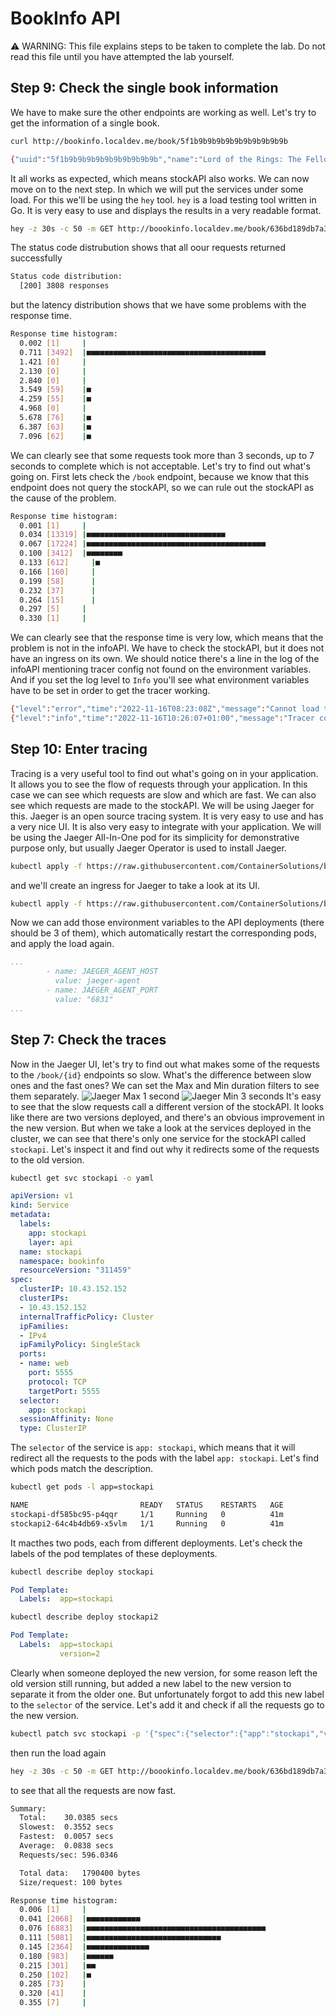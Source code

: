 # BookInfo API

⚠️ WARNING: This file explains steps to be taken to complete the lab. Do not read this file until you have attempted the lab yourself.

## Step 9: Check the single book information
We have to make sure the other endpoints are working as well. Let's try to get the information of a single book.
```bash
curl http://bookinfo.localdev.me/book/5f1b9b9b9b9b9b9b9b9b9b9b
```
```bash
{"uuid":"5f1b9b9b9b9b9b9b9b9b9b9b","name":"Lord of the Rings: The Fellowship of the Ring","author":"J.R.R. Tolkien","currentStock":234}
```
It all works as expected, which means stockAPI also works. We can now move on to the next step. In which we will put the services under some load. For this we'll be using the `hey` tool. `hey` is a load testing tool written in Go. It is very easy to use and displays the results in a very readable format. 
```bash
hey -z 30s -c 50 -m GET http://boookinfo.localdev.me/book/636bd189db7a3afe9ac84af5
```
The status code distrubution shows that all oour requests returned successfully
```bash
Status code distribution:
  [200]	3808 responses
```
but the latency distribution shows that we have some problems with the response time.
```bash
Response time histogram:
  0.002 [1]	    |
  0.711 [3492]	|■■■■■■■■■■■■■■■■■■■■■■■■■■■■■■■■■■■■■■■■
  1.421 [0]	    |
  2.130 [0]   	|
  2.840 [0]	    |
  3.549 [59]   	|■
  4.259 [55]  	|■
  4.968 [0]   	|
  5.678 [76]  	|■
  6.387 [63]  	|■
  7.096 [62]    |■
```
We can clearly see that some requests took more than 3 seconds, up to 7 seconds to complete which is not acceptable. Let's try to find out what's going on.
First lets check the `/book` endpoint, because we know that this endpoint does not query the stockAPI, so we can rule out the stockAPI as the cause of the problem.
```bash
Response time histogram:
  0.001 [1]	    |
  0.034 [13319]	|■■■■■■■■■■■■■■■■■■■■■■■■■■■■■■■
  0.067 [17224]	|■■■■■■■■■■■■■■■■■■■■■■■■■■■■■■■■■■■■■■■■
  0.100 [3412]	|■■■■■■■■
  0.133 [612]	  |■
  0.166 [160]	  |
  0.199 [58]	  |
  0.232 [37]	  |
  0.264 [15]	  |
  0.297 [5]	    |
  0.330 [1]	    |
```
We can clearly see that the response time is very low, which means that the problem is not in the infoAPI. We have to check the stockAPI, but it does not have an ingress on its own.
We should notice there's a line in the log of the infoAPI mentioning tracer config not found on the environment variables. And if you set the log level to `Info` you'll see what environment variables have to be set in order to get the tracer working.
```bash
{"level":"error","time":"2022-11-16T08:23:08Z","message":"Cannot load tracer config from env"}
{"level":"info","time":"2022-11-16T10:26:07+01:00","message":"Tracer configuration can be set via the following environment variables JAEGER_AGENT_HOST - the host name of the jaeger agent JAEGER_AGENT_PORT - the port number of the jaeger agent"}
```

## Step 10: Enter tracing
Tracing is a very useful tool to find out what's going on in your application. It allows you to see the flow of requests through your application. In this case we can see which requests are slow and which are fast. We can also see which requests are made to the stockAPI. We will be using Jaeger for this. Jaeger is an open source tracing system. It is very easy to use and has a very nice UI. It is also very easy to integrate with your application. We will be using the Jaeger All-In-One pod for its simplicity for demonstrative purpose only, but usually Jaeger Operator is used to install Jaeger. 
```bash
kubectl apply -f https://raw.githubusercontent.com/ContainerSolutions/bookinfo/main/k8s/final/08-jaeger-all-in-one.yaml
```
and we'll create an ingress for Jaeger to take a look at its UI.
```bash
kubectl apply -f https://raw.githubusercontent.com/ContainerSolutions/bookinfo/main/k8s/final/09-jaeger-ingress.yaml
```
Now we can add those environment variables to the API deployments (there should be 3 of them), which automatically restart the corresponding pods, and apply the load again.
```yaml
...
        - name: JAEGER_AGENT_HOST
          value: jaeger-agent
        - name: JAEGER_AGENT_PORT
          value: "6831"
...
```
## Step 7: Check the traces
Now in the Jaeger UI, let's try to find out what makes some of the requests to the `/book/{id}` endpoints so slow. What's the difference between slow ones and the fast ones? We can set the Max and Min duration filters to see them separately.
![Jaeger Max 1 second](img/jaeger-max1.jpg)
![Jaeger Min 3 seconds](img/jaeger-min3.jpg)
It's easy to see that the slow requests call a different version of the stockAPI. It looks like there are two versions deployed, and there's an obvious improvement in the new version. But when we take a look at the services deployed in the cluster, we can see that there's only one service for the stockAPI called `stockapi`. Let's inspect it and find out why it redirects some of the requests to the old version.
```bash
kubectl get svc stockapi -o yaml
```
```yaml
apiVersion: v1
kind: Service
metadata:
  labels:
    app: stockapi
    layer: api
  name: stockapi
  namespace: bookinfo
  resourceVersion: "311459"
spec:
  clusterIP: 10.43.152.152
  clusterIPs:
  - 10.43.152.152
  internalTrafficPolicy: Cluster
  ipFamilies:
  - IPv4
  ipFamilyPolicy: SingleStack
  ports:
  - name: web
    port: 5555
    protocol: TCP
    targetPort: 5555
  selector:
    app: stockapi
  sessionAffinity: None
  type: ClusterIP
```
The `selector` of the service is `app: stockapi`, which means that it will redirect all the requests to the pods with the label `app: stockapi`. Let's find which pods match the description.
```bash
kubectl get pods -l app=stockapi
```
```bash
NAME                         READY   STATUS    RESTARTS   AGE
stockapi-df585bc95-p4qqr     1/1     Running   0          41m
stockapi2-64c4b4db69-x5vlm   1/1     Running   0          41m
```
It macthes two pods, each from different deployments. Let's check the labels of the pod templates of these deployments.
```bash
kubectl describe deploy stockapi
```
```yaml
Pod Template:
  Labels:  app=stockapi
```
```bash
kubectl describe deploy stockapi2
```
```yaml
Pod Template:
  Labels:  app=stockapi
           version=2
```
Clearly when someone deployed the new version, for some reason left the old version still running, but added a new label to the new version to separate it from the older one. But unfortunately forgot to add this new label to the `selector` of the service. Let's add it and check if all the requests go to the new version.
```bash
kubectl patch svc stockapi -p '{"spec":{"selector":{"app":"stockapi","version":"2"}}}'
```
then run the load again
```bash
hey -z 30s -c 50 -m GET http://boookinfo.localdev.me/book/636bd189db7a3afe9ac84af5
```
to see that all the requests are now fast.
```bash
Summary:
  Total:	30.0385 secs
  Slowest:	0.3552 secs
  Fastest:	0.0057 secs
  Average:	0.0838 secs
  Requests/sec:	596.0346

  Total data:	1790400 bytes
  Size/request:	100 bytes

Response time histogram:
  0.006 [1]	    |
  0.041 [2068]  |■■■■■■■■■■■■
  0.076 [6883]  |■■■■■■■■■■■■■■■■■■■■■■■■■■■■■■■■■■■■■■■■
  0.111 [5081]  |■■■■■■■■■■■■■■■■■■■■■■■■■■■■■■
  0.145 [2364]  |■■■■■■■■■■■■■■
  0.180 [983]   |■■■■■■
  0.215 [301]   |■■
  0.250 [102]   |■
  0.285 [73]    |
  0.320 [41]    |
  0.355 [7]     |
```